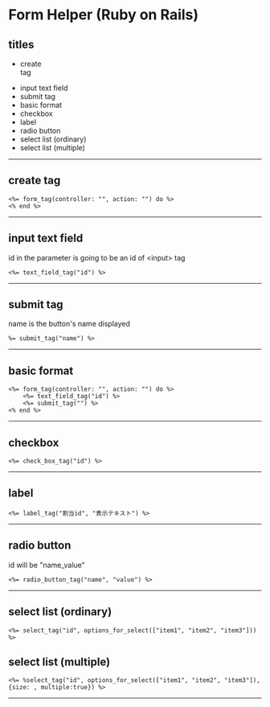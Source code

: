 # Form Helper (Ruby on Rails)




## titles

* create <form> tag  
* input text field  
* submit tag  
* basic format  
* checkbox  
* label  
* radio button  
* select list (ordinary)  
* select list (multiple)  




***



## create <form> tag
```
<%= form_tag(controller: "", action: "") do %>
<% end %>
```



***



## input text field
id in the parameter is going to be an id of \<input\> tag
```
<%= text_field_tag("id") %>
```



***



## submit tag
name is the button's name displayed
```
%= submit_tag("name") %>
```



***



## basic format
```
<%= form_tag(controller: "", action: "") do %>
	<%= text_field_tag("id") %>
	<%= submit_tag("") %>
<% end %>
```



***



## checkbox
```
<%= check_box_tag("id") %>
```



***



## label
```
<%= label_tag("割当id", "表示テキスト") %>
```



***



## radio button
id will be "name_value"
```
<%= radio_button_tag("name", "value") %>
```



***



## select list (ordinary)
```
<%= select_tag("id", options_for_select(["item1", "item2", "item3"])) %>
```


## select list (multiple)
```
<%= %select_tag("id", options_for_select(["item1", "item2", "item3"]), {size: , multiple:true}) %>
```



***





